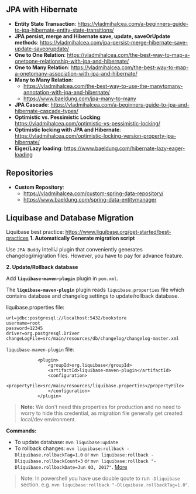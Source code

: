 ## JPA with Hibernate
- **Entity State Transaction**: https://vladmihalcea.com/a-beginners-guide-to-jpa-hibernate-entity-state-transitions/
- **JPA persist, merge and Hibernate save, update, saveOrUpdate methods**: https://vladmihalcea.com/jpa-persist-merge-hibernate-save-update-saveorupdate/
- **One to One Relation**: https://vladmihalcea.com/the-best-way-to-map-a-onetoone-relationship-with-jpa-and-hibernate/
- **One to Many Relation**: https://vladmihalcea.com/the-best-way-to-map-a-onetomany-association-with-jpa-and-hibernate/
- **Many to Many Relation**: 
    - https://vladmihalcea.com/the-best-way-to-use-the-manytomany-annotation-with-jpa-and-hibernate/ 
    - https://www.baeldung.com/jpa-many-to-many
- **JPA Cascade**: https://vladmihalcea.com/a-beginners-guide-to-jpa-and-hibernate-cascade-types/ 
- **Optimistic vs. Pessimistic Locking**: https://vladmihalcea.com/optimistic-vs-pessimistic-locking/
- **Optimistic locking with JPA and Hibernate**: https://vladmihalcea.com/optimistic-locking-version-property-jpa-hibernate/
- **Eiger/Lazy loading**: https://www.baeldung.com/hibernate-lazy-eager-loading 

## Repositories
- **Custom Repository**: 
    -  https://vladmihalcea.com/custom-spring-data-repository/
    -  https://www.baeldung.com/spring-data-entitymanager
 
 
## Liquibase and Database Migration
Liquibase best practice: https://www.liquibase.org/get-started/best-practices 
**1. Automatically Generate migration script**

Use `JPA Buddy` IntelliJ plugin that conveniently generates changelog/migration files. However, you have to pay for advance feature.

**2. Update/Rollback database**

Add **`liquibase-maven-plugin`** plugin in `pom.xml`.

The **`liquibase-maven-plugin`** plugin reads `liquibase.properties` file which contains database and changelog settings to update/rollback database. 

liquibase.properties file:
```
url=jdbc:postgresql://localhost:5432/bookstore
username=root
password=12345
driver=org.postgresql.Driver
changeLogFile=src/main/resources/db/changelog/changelog-master.xml
```
`liquibase-maven-plugin` file:
```
            <plugin>
                <groupId>org.liquibase</groupId>
                <artifactId>liquibase-maven-plugin</artifactId>
                <configuration>
                    <propertyFile>src/main/resources/liquibase.properties</propertyFile>
                </configuration>
            </plugin>
```
>**Note:** We don't need this properties for production and no need to worry to hide this credential, as migration file generally get created local/dev environment.

**Commands:**

- To update database: `mvn liquibase:update`
- To rollback changes: `mvn liquibase:rollback -Dliquibase.rollbackTag=1.0` or `mvn liquibase:rollback -Dliquibase.rollbackCount=3` or `mvn liquibase:rollback "-Dliquibase.rollbackDate=Jun 03, 2017"`. [More](https://docs.liquibase.com/tools-integrations/maven/commands/maven-rollback.html)

>Note: In powershell you have use double qoute to run `-Dliquibase` section. e.g. `mvn liquibase:rollback "-Dliquibase.rollbackTag=1.0"`.
